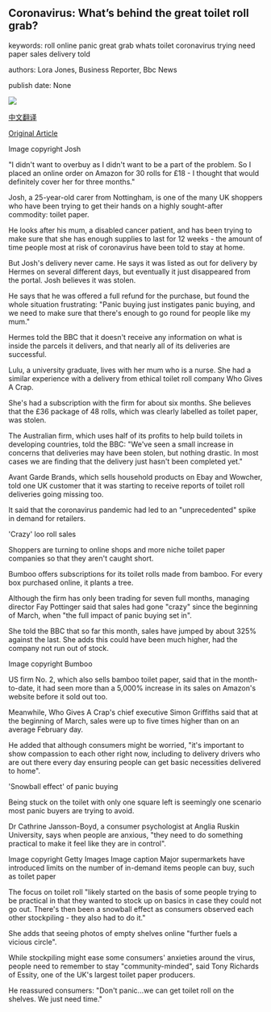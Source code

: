 ## Coronavirus: What’s behind the great toilet roll grab?

keywords: roll online panic great grab whats toilet coronavirus trying need paper sales delivery told

authors: Lora Jones, Business Reporter, Bbc News

publish date: None

![](https://ichef.bbci.co.uk/news/1024/branded_news/3D06/production/_111422651_joshcasestudypic.png)

[中文翻译](Coronavirus%3A%20What%E2%80%99s%20behind%20the%20great%20toilet%20roll%20grab%3F_zh.md)

[Original Article](https://www.bbc.com/news/business-52040532)

Image copyright Josh

"I didn't want to overbuy as I didn't want to be a part of the problem. So I placed an online order on Amazon for 30 rolls for £18 - I thought that would definitely cover her for three months."

Josh, a 25-year-old carer from Nottingham, is one of the many UK shoppers who have been trying to get their hands on a highly sought-after commodity: toilet paper.

He looks after his mum, a disabled cancer patient, and has been trying to make sure that she has enough supplies to last for 12 weeks - the amount of time people most at risk of coronavirus have been told to stay at home.

But Josh's delivery never came. He says it was listed as out for delivery by Hermes on several different days, but eventually it just disappeared from the portal. Josh believes it was stolen.

He says that he was offered a full refund for the purchase, but found the whole situation frustrating: "Panic buying just instigates panic buying, and we need to make sure that there's enough to go round for people like my mum."

Hermes told the BBC that it doesn't receive any information on what is inside the parcels it delivers, and that nearly all of its deliveries are successful.

Lulu, a university graduate, lives with her mum who is a nurse. She had a similar experience with a delivery from ethical toilet roll company Who Gives A Crap.

She's had a subscription with the firm for about six months. She believes that the £36 package of 48 rolls, which was clearly labelled as toilet paper, was stolen.

The Australian firm, which uses half of its profits to help build toilets in developing countries, told the BBC: "We've seen a small increase in concerns that deliveries may have been stolen, but nothing drastic. In most cases we are finding that the delivery just hasn't been completed yet."

Avant Garde Brands, which sells household products on Ebay and Wowcher, told one UK customer that it was starting to receive reports of toilet roll deliveries going missing too.

It said that the coronavirus pandemic had led to an "unprecedented" spike in demand for retailers.

'Crazy' loo roll sales

Shoppers are turning to online shops and more niche toilet paper companies so that they aren't caught short.

Bumboo offers subscriptions for its toilet rolls made from bamboo. For every box purchased online, it plants a tree.

Although the firm has only been trading for seven full months, managing director Fay Pottinger said that sales had gone "crazy" since the beginning of March, when "the full impact of panic buying set in".

She told the BBC that so far this month, sales have jumped by about 325% against the last. She adds this could have been much higher, had the company not run out of stock.

Image copyright Bumboo

US firm No. 2, which also sells bamboo toilet paper, said that in the month-to-date, it had seen more than a 5,000% increase in its sales on Amazon's website before it sold out too.

Meanwhile, Who Gives A Crap's chief executive Simon Griffiths said that at the beginning of March, sales were up to five times higher than on an average February day.

He added that although consumers might be worried, "it's important to show compassion to each other right now, including to delivery drivers who are out there every day ensuring people can get basic necessities delivered to home".

'Snowball effect' of panic buying

Being stuck on the toilet with only one square left is seemingly one scenario most panic buyers are trying to avoid.

Dr Cathrine Jansson-Boyd, a consumer psychologist at Anglia Ruskin University, says when people are anxious, "they need to do something practical to make it feel like they are in control".

Image copyright Getty Images Image caption Major supermarkets have introduced limits on the number of in-demand items people can buy, such as toilet paper

The focus on toilet roll "likely started on the basis of some people trying to be practical in that they wanted to stock up on basics in case they could not go out. There's then been a snowball effect as consumers observed each other stockpiling - they also had to do it."

She adds that seeing photos of empty shelves online "further fuels a vicious circle".

While stockpiling might ease some consumers' anxieties around the virus, people need to remember to stay "community-minded", said Tony Richards of Essity, one of the UK's largest toilet paper producers.

He reassured consumers: "Don't panic...we can get toilet roll on the shelves. We just need time."